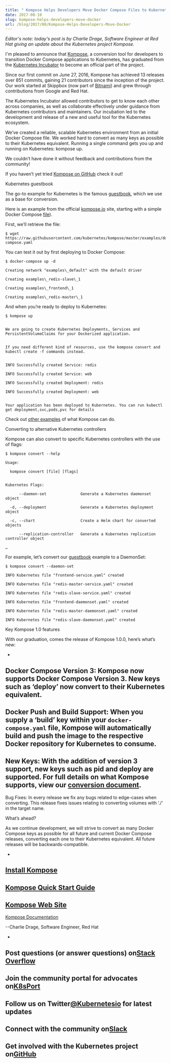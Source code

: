 ```yaml
---
title: " Kompose Helps Developers Move Docker Compose Files to Kubernetes "
date: 2017-08-10
slug: kompose-helps-developers-move-docker
url: /blog/2017/08/Kompose-Helps-Developers-Move-Docker
---
```

_Editor's note: today's post is by Charlie Drage, Software Engineer at Red Hat giving an update about the Kubernetes project Kompose._

I'm pleased to announce that [Kompose](https://github.com/kubernetes/kompose), a conversion tool for developers to transition Docker Compose applications to Kubernetes, has graduated from the [Kubernetes Incubator](https://github.com/kubernetes/community/blob/master/incubator.md) to become an official part of the project.

Since our first commit on June 27, 2016, Kompose has achieved 13 releases over 851 commits, gaining 21 contributors since the inception of the project. Our work started at Skippbox (now part of [Bitnami](https://bitnami.com/)) and grew through contributions from Google and Red Hat.

The Kubernetes Incubator allowed contributors to get to know each other across companies, as well as collaborate effectively under guidance from Kubernetes contributors and maintainers. Our incubation led to the development and release of a new and useful tool for the Kubernetes ecosystem.

We’ve created a reliable, scalable Kubernetes environment from an initial Docker Compose file. We worked hard to convert as many keys as possible to their Kubernetes equivalent. Running a single command gets you up and running on Kubernetes:  kompose up.

We couldn’t have done it without feedback and contributions from the community!

If you haven’t yet tried [Kompose on GitHub](https://github.com/kubernetes/kompose) check it out!



Kubernetes guestbook

The go-to example for Kubernetes is the famous [guestbook](https://github.com/kubernetes/examples/blob/master/guestbook), which we use as a base for conversion.


Here is an example from the official [kompose.io](https://kompose.io/) site, starting with a simple Docker Compose [file](https://raw.githubusercontent.com/kubernetes/kompose/master/examples/docker-compose.yaml)).

First, we’ll retrieve the file:


```
$ wget https://raw.githubusercontent.com/kubernetes/kompose/master/examples/docker-compose.yaml
 ```

You can test it out by first deploying to Docker Compose:



```
$ docker-compose up -d

Creating network "examples\_default" with the default driver

Creating examples\_redis-slave\_1

Creating examples\_frontend\_1

Creating examples\_redis-master\_1
 ```

And when you’re ready to deploy to Kubernetes:



```
$ kompose up


We are going to create Kubernetes Deployments, Services and PersistentVolumeClaims for your Dockerized application.


If you need different kind of resources, use the kompose convert and kubectl create -f commands instead.


INFO Successfully created Service: redis

INFO Successfully created Service: web

INFO Successfully created Deployment: redis

INFO Successfully created Deployment: web


Your application has been deployed to Kubernetes. You can run kubectl get deployment,svc,pods,pvc for details
 ```

Check out [other examples](https://github.com/kubernetes/kompose/tree/master/examples) of what Kompose can do.

Converting to alternative Kubernetes controllers

Kompose can also convert to specific Kubernetes controllers with the use of flags:

```
$ kompose convert --help

Usage:

  kompose convert [file] [flags]


Kubernetes Flags:

      --daemon-set               Generate a Kubernetes daemonset object

  -d, --deployment               Generate a Kubernetes deployment object

  -c, --chart                    Create a Helm chart for converted objects

      --replication-controller   Generate a Kubernetes replication controller object

…
 ```

For example, let’s convert our [guestbook](https://github.com/kubernetes/examples/blob/master/guestbook) example to a DaemonSet:



```
$ kompose convert --daemon-set

INFO Kubernetes file "frontend-service.yaml" created

INFO Kubernetes file "redis-master-service.yaml" created

INFO Kubernetes file "redis-slave-service.yaml" created

INFO Kubernetes file "frontend-daemonset.yaml" created

INFO Kubernetes file "redis-master-daemonset.yaml" created

INFO Kubernetes file "redis-slave-daemonset.yaml" created
 ```

Key Kompose 1.0 features

With our graduation, comes the release of Kompose 1.0.0, here’s what’s new:



-
Docker Compose Version 3: Kompose now supports Docker Compose Version 3. New keys such as ‘deploy’ now convert to their Kubernetes equivalent.
-
Docker Push and Build Support: When you supply a ‘build’ key within your `docker-compose.yaml` file, Kompose will automatically build and push the image to the respective Docker repository for Kubernetes to consume.
-
New Keys: With the addition of version 3 support, new keys such as pid and deploy are supported. For full details on what Kompose supports, view our [conversion document](http://kompose.io/conversion/).
-
Bug Fixes: In every release we fix any bugs related to edge-cases when converting. This release fixes issues relating to converting volumes with ‘./’ in the target name.



What’s ahead?

As we continue development, we will strive to convert as many Docker Compose keys as possible for all future and current Docker Compose releases, converting each one to their Kubernetes equivalent. All future releases will be backwards-compatible.


-
[Install Kompose](https://github.com/kubernetes/kompose/blob/master/docs/installation.md)
-
[Kompose Quick Start Guide](https://github.com/kubernetes/kompose/blob/master/docs/installation.md)
-
[Kompose Web Site](http://kompose.io/)
-
[Kompose Documentation](https://github.com/kubernetes/kompose/tree/master/docs)



--Charlie Drage, Software Engineer, Red Hat


-
Post questions (or answer questions) on[Stack Overflow](http://stackoverflow.com/questions/tagged/kubernetes)
-
Join the community portal for advocates on[K8sPort](http://k8sport.org/)
-
Follow us on Twitter[@Kubernetesio](https://twitter.com/kubernetesio) for latest updates
-
Connect with the community on[Slack](http://slack.k8s.io/)
-
Get involved with the Kubernetes project on[GitHub](https://github.com/kubernetes/kubernetes)
-